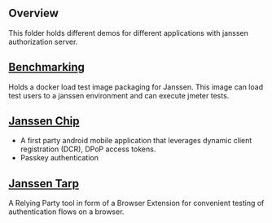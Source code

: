 ## Overview
This folder holds different demos for different applications with janssen authorization server.

## [Benchmarking](benchmarking)
Holds a docker load test image packaging for Janssen. This image can load test users to a janssen environment and can execute jmeter tests.

## [Janssen Chip](jans-chip)
- A first party android mobile application that leverages dynamic client registration (DCR), DPoP access tokens.
- Passkey authentication

## [Janssen Tarp](janssen-tarp)
A Relying Party tool in form of a Browser Extension for convenient testing of authentication flows on a browser.

